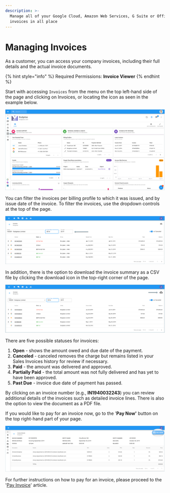 ```yaml
---
description: >-
  Manage all of your Google Cloud, Amazon Web Services, G Suite or Office 365
  invoices in all place
---
```


# Managing Invoices

As a customer, you can access your company invoices, including their full details and the actual invoice documents. 

{% hint style="info" %}
Required Permissions: **Invoice Viewer**
{% endhint %}

Start with accessing `Invoices` from the menu on the top left-hand side of the page and clicking on Invoices, or locating the icon as seen in the example below.

![](../.gitbook/assets/invoice-icon.png)

You can filter the invoices per billing profile to which it was issued, and by issue date of the invoice. To filter the invoices, use the dropdown controls at the top of the page.

![](../.gitbook/assets/timeframe.png)

In addition, there is the option to download the invoice summary as a CSV file by clicking the download icon in the top-right corner of the page.

![](../.gitbook/assets/download-csm-summary%20%281%29%20%281%29.png)

There are five possible statuses for invoices:

1. **Open** - shows the amount owed and due date of the payment. 
2. **Canceled** - canceled removes the charge but remains listed in your Sales Invoices history for review if necessary. 
3. **Paid** - the amount was delivered and approved. 
4. **Partially Paid** - the total amount was not fully delivered and has yet to have been approved. 
5. **Past Due** - invoice due date of payment has passed. 

By clicking on an invoice number \(e.g., **IN1940032243**\) you can review additional details of the invoices such as detailed invoice lines. There is also the option to view the document as a PDF file. 

If you would like to pay for an invoice now, go to the '**Pay Now'** button on the top right-hand part of your page.

![](../.gitbook/assets/pay-now.png)

For further instructions on how to pay for an invoice, please proceed to the '[Pay Invoice](paying-invoices-with-credit-card-or-ach.md)' article.  


